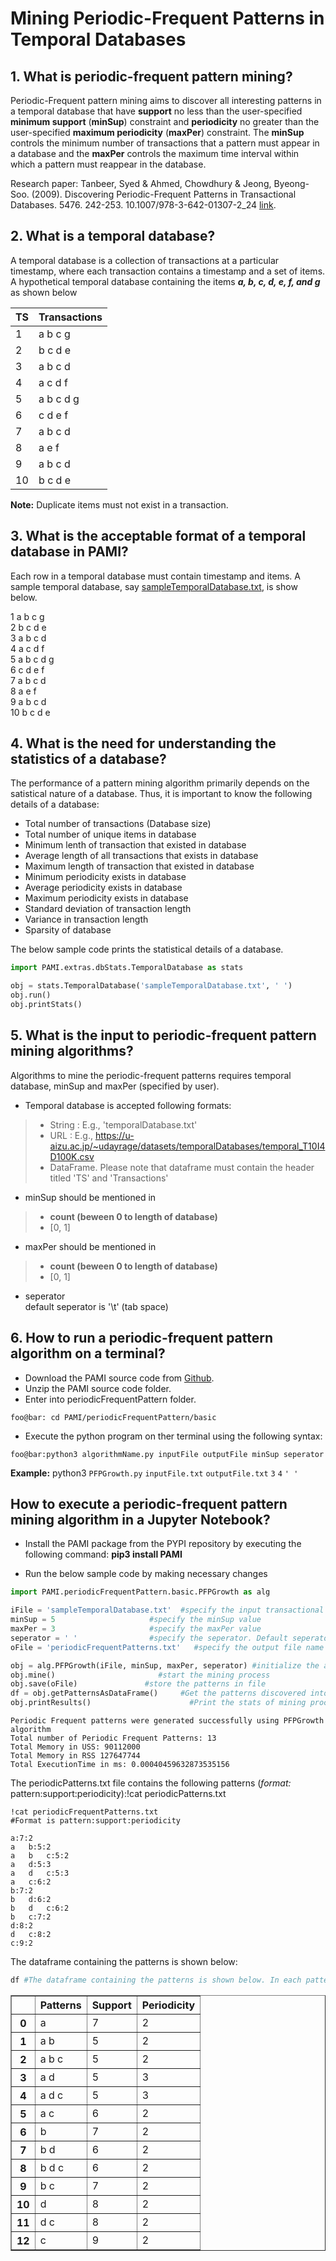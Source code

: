 # Mining Periodic-Frequent Patterns in Temporal Databases

## 1. What is periodic-frequent pattern mining?

Periodic-Frequent pattern mining aims to discover all interesting patterns in a temporal database that have **support** no less than the user-specified **minimum support** (**minSup**) constraint and **periodicity** no greater than the user-specified **maximum periodicity** (**maxPer**) constraint.  The **minSup** controls the minimum number of transactions that a pattern must appear in a database and the **maxPer** controls the maximum time interval within which a pattern must reappear in the database.

Research paper: Tanbeer, Syed & Ahmed, Chowdhury & Jeong, Byeong-Soo. (2009). Discovering Periodic-Frequent Patterns in Transactional Databases. 5476. 242-253. 10.1007/978-3-642-01307-2_24 [link](https://www.researchgate.net/publication/220895259_Discovering_Periodic-Frequent_Patterns_in_Transactional_Databases/stats). 

## 2. What is a temporal database?

A temporal database is a collection of transactions at a particular timestamp, where each transaction contains a timestamp and a set of items. <br> A hypothetical temporal database containing the items **_a, b, c, d, e, f, and g_** as shown below

| TS  | Transactions |
|-----|--------------|
| 1   | a b c g      |
| 2   | b c d e      |
| 3   | a b c d      | 
| 4   | a c d f      |
| 5   | a b c d g    |
| 6   | c d e f      |
| 7   | a b c d      |
| 8   | a e f        | 
| 9   | a b c d      |
| 10  | b c d e      |

__Note:__  Duplicate items must not exist in a transaction.

## 3. What is the acceptable format of a temporal database in PAMI?

Each row in a temporal database must contain timestamp and items. A sample temporal database, say [sampleTemporalDatabase.txt](sampleTemporalDatabase.txt), is show below.

1 a b c g <br>
2 b c d e <br>
3 a b c d <br>
4 a c d f <br>
5 a b c d g <br>
6 c d e f <br>
7 a b c d <br>
8 a e f <br>
9 a b c d <br>
10 b c d e <br>

## 4. What is the need for understanding the statistics of a database?
The performance of a pattern mining algorithm primarily depends on the satistical nature of a database. Thus, it is important to know the following details of a database:

* Total number of transactions (Database size)
* Total number of unique items in database
* Minimum lenth of transaction that existed in database
* Average length of all transactions that exists in database
* Maximum length of transaction that existed in database
* Minimum periodicity exists in database
* Average periodicity exists in database
* Maximum periodicity exists in database
* Standard deviation of transaction length
* Variance in transaction length
* Sparsity of database

The below sample code prints the statistical details of a database.

```python
import PAMI.extras.dbStats.TemporalDatabase as stats

obj = stats.TemporalDatabase('sampleTemporalDatabase.txt', ' ')
obj.run()
obj.printStats() 
```

## 5. What is the input to periodic-frequent pattern mining algorithms?

Algorithms to mine the periodic-frequent patterns requires temporal database, minSup and maxPer (specified by user).
* Temporal database is accepted following formats:
> * String : E.g., 'temporalDatabase.txt'
> * URL  : E.g., https://u-aizu.ac.jp/~udayrage/datasets/temporalDatabases/temporal_T10I4D100K.csv
> * DataFrame. Please note that dataframe must contain the header titled 'TS' and 'Transactions'
* minSup should be mentioned in 
> * __count (beween 0 to length of database)__ 
> * [0, 1]
* maxPer should be mentioned in 
> * __count (beween 0 to length of database)__ 
> * [0, 1]
* seperator  <br> default seperator is '\t' (tab space)

## 6. How to run a periodic-frequent pattern algorithm on a terminal?
* Download the PAMI source code from [Github](https://github.com/udayRage/PAMI/archive/refs/heads/main.zip).
* Unzip the PAMI source code folder.
* Enter into periodicFrequentPattern folder.

```console
foo@bar: cd PAMI/periodicFrequentPattern/basic
```
* Execute the python program on ther terminal using the following syntax:

```console 
foo@bar:python3 algorithmName.py inputFile outputFile minSup seperator
```

__Example:__ python3 `PFPGrowth.py` `inputFile.txt` `outputFile.txt` `3`  `4` `' '`

## How to execute a periodic-frequent pattern mining algorithm in a Jupyter Notebook?

- Install the PAMI package from the PYPI repository by executing the following command:   **pip3 install PAMI**
* Run the below sample code by making necessary changes


```python
import PAMI.periodicFrequentPattern.basic.PFPGrowth as alg 

iFile = 'sampleTemporalDatabase.txt'  #specify the input transactional database
minSup = 5                     #specify the minSup value
maxPer = 3                     #specify the maxPer value
seperator = ' '                #specify the seperator. Default seperator is tab space.
oFile = 'periodicFrequentPatterns.txt'   #specify the output file name

obj = alg.PFPGrowth(iFile, minSup, maxPer, seperator) #initialize the algorithm 
obj.mine()                       #start the mining process 
obj.save(oFile)               #store the patterns in file 
df = obj.getPatternsAsDataFrame()     #Get the patterns discovered into a dataframe 
obj.printResults()                      #Print the stats of mining process
```

    Periodic Frequent patterns were generated successfully using PFPGrowth algorithm 
    Total number of Periodic Frequent Patterns: 13
    Total Memory in USS: 90112000
    Total Memory in RSS 127647744
    Total ExecutionTime in ms: 0.00040459632873535156


The periodicPatterns.txt file contains the following patterns (*format:* pattern:support:periodicity):!cat periodicPatterns.txt


```terminal
!cat periodicFrequentPatterns.txt
#Format is pattern:support:periodicity
```

    a:7:2 
    a	b:5:2 
    a	b	c:5:2 
    a	d:5:3 
    a	d	c:5:3 
    a	c:6:2 
    b:7:2 
    b	d:6:2 
    b	d	c:6:2 
    b	c:7:2 
    d:8:2 
    d	c:8:2 
    c:9:2 


The dataframe containing the patterns is shown below:


```python
df #The dataframe containing the patterns is shown below. In each pattern, items were seperated from each other with a tab space (or \t). 
```




<div>
<style scoped>
    .dataframe tbody tr th:only-of-type {
        vertical-align: middle;
    }

    .dataframe tbody tr th {
        vertical-align: top;
    }

    .dataframe thead th {
        text-align: right;
    }
</style>
<table border="1" class="dataframe">
  <thead>
    <tr style="text-align: right;">
      <th></th>
      <th>Patterns</th>
      <th>Support</th>
      <th>Periodicity</th>
    </tr>
  </thead>
  <tbody>
    <tr>
      <th>0</th>
      <td>a</td>
      <td>7</td>
      <td>2</td>
    </tr>
    <tr>
      <th>1</th>
      <td>a b</td>
      <td>5</td>
      <td>2</td>
    </tr>
    <tr>
      <th>2</th>
      <td>a b c</td>
      <td>5</td>
      <td>2</td>
    </tr>
    <tr>
      <th>3</th>
      <td>a d</td>
      <td>5</td>
      <td>3</td>
    </tr>
    <tr>
      <th>4</th>
      <td>a d c</td>
      <td>5</td>
      <td>3</td>
    </tr>
    <tr>
      <th>5</th>
      <td>a c</td>
      <td>6</td>
      <td>2</td>
    </tr>
    <tr>
      <th>6</th>
      <td>b</td>
      <td>7</td>
      <td>2</td>
    </tr>
    <tr>
      <th>7</th>
      <td>b d</td>
      <td>6</td>
      <td>2</td>
    </tr>
    <tr>
      <th>8</th>
      <td>b d c</td>
      <td>6</td>
      <td>2</td>
    </tr>
    <tr>
      <th>9</th>
      <td>b c</td>
      <td>7</td>
      <td>2</td>
    </tr>
    <tr>
      <th>10</th>
      <td>d</td>
      <td>8</td>
      <td>2</td>
    </tr>
    <tr>
      <th>11</th>
      <td>d c</td>
      <td>8</td>
      <td>2</td>
    </tr>
    <tr>
      <th>12</th>
      <td>c</td>
      <td>9</td>
      <td>2</td>
    </tr>
  </tbody>
</table>
</div>


